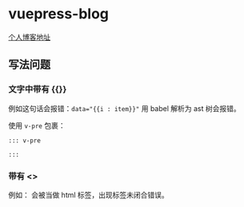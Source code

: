 # vuepress-blog

[个人博客地址](https://blog.sparklinm.cn)

## 写法问题

### 文字中带有 {{}}

例如这句话会报错：`data="{{i : item}}"` 用 babel 解析为 ast 树会报错。

使用 `v-pre` 包裹：

```
::: v-pre

:::
```

### 带有 <>

例如：<pacakge> 会被当做 html 标签，出现标签未闭合错误。
